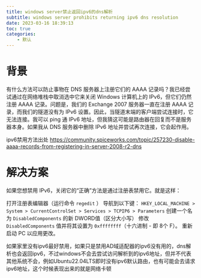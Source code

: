```yaml
---
title: windows server禁止返回ipv6的dns解析
subtitle: windows server prohibits returning ipv6 dns resolution
date: 2023-03-16 18:39:13
toc: true
categories: 
    - 默认
---
```


# 背景

有什么方法可以防止事物在 DNS 服务器上注册它们的 AAAA 记录吗？我已经尝试通过在网络堆栈中取消选中它来关闭 Windows 计算机上的 IPv6，但它们仍然注册 AAAA 记录。问题是，我们的 Exchange 2007 服务器一直在注册 AAAA 记录，而我们的隧道没有为 IPv6 设置。因此，当隧道末端的客户端尝试连接时，它无法连接。我可以 ping 通 IPv6 地址，但我猜这可能是路由器在回复而不是服务器本身。如果我从 DNS 服务器中删除 IPv6 地址并尝试再次连接，它会起作用。



ipv6禁用方法出处 https://community.spiceworks.com/topic/257230-disable-aaaa-records-from-registering-in-server-2008-r2-dns

# 解决方案

如果您想禁用 IPv6，关闭它的“正确”方法是通过注册表禁用它。就是这样：

打开注册表编辑器（运行命令 `regedit` ）
导航到以下键：  `HKEY_LOCAL_MACHINE > System > CurrentControlSet > Services > TCPIP6 > Parameters`
创建一个名为 `DisabledComponents` 的新 DWORD值（区分大小写）
修改 `DisabledComponents` 值并将其设置为 `0xffffffff`（十六进制 - 即 8个 F）。
重新启动 PC 以应用更改。



如果家里没有ipv6最好禁用，如果只是禁用AD域适配器的ipv6没有用的，dns解析也会返回ipv6，不过windows不会去尝试访问解析到的ipv6地址，但并不代表其他系统不会，例如Ubuntu22.04LTS即时没有ipv6默认路由，也有可能会去请求ipv6地址，这个时候表现出来的就是网络卡顿
